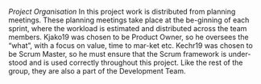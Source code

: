 *Project Organisation*
In this project work is distributed from planning meetings. These planning meetings take place at the be-ginning of each sprint, where the workload is estimated and distributed across the team members.
Kjako19 was chosen to be Product Owner, so he oversees the “what”, with a focus on value, time to mar-ket etc. Kechr19 was chosen to be Scrum Master, so he must ensure that the Scrum framework is under-stood and is used correctly throughout this project. Like the rest of the group, they are also a part of the Development Team.
